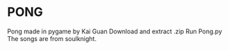 # PONG
Pong made in pygame by Kai Guan
Download and extract .zip
Run Pong.py
The songs are from soulknight.
